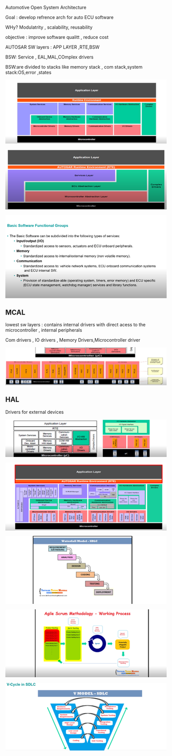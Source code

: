 Automotive Open System Architecture

Goal : develop refrence arch for auto ECU software

WHy? Modulatrity , scalability, reusability

objective : improve software qualitt , reduce cost

AUTOSAR SW layers : APP LAYER ,RTE,BSW

BSW: Service , EAL,MAL,COmplex drivers

BSW:are divided to stacks like memory stack , com stack,system stack:OS,error ,states

![1722876301015](image/README/1722876301015.png)

![1722876334674](image/README/1722876334674.png)

![1722876311608](image/README/1722876311608.png)

## MCAL

lowest sw layers : contains internal drivers with direct acess to the microcontroller , internal peripherals

Com drivers , IO drivers , Memory Drivers,Microcontroller driver


![1722877087686](image/README/1722877087686.png)

## HAL

Drivers for external devices

![1722880038024](image/README/1722880038024.png)



![1722880588155](image/README/1722880588155.png)

![1722883039622](image/README/1722883039622.png)

![1722883365192](image/README/1722883365192.png)

![1722883541206](image/README/1722883541206.png)
